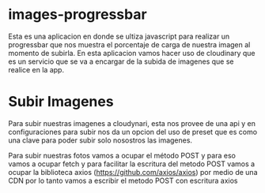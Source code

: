 # images-progressbar
Esta es una aplicacion en donde se ultiza javascript para realizar un progressbar que nos muestra el porcentaje
de carga de nuestra imagen al momento de subirla.
En esta aplicacion vamos hacer uso de cloudinary que es un servicio que se va a encargar de la subida de 
imagenes que se realice en la app.

# Subir Imagenes 
Para subir nuestras imagenes a cloudynari, esta nos provee de una api y en configuraciones para subir nos da
un opcion del uso de preset que es como una clave para poder subir solo nosostros las imagenes.

Para subir nuestras fotos vamos a ocupar el método POST y para eso vamos a ocupar fetch y para facilitar la escritura
del metodo POST vamos a ocupar la biblioteca axios (https://github.com/axios/axios) por medio de una CDN por lo tanto 
vamos a escribir el metodo POST con escritura axios
